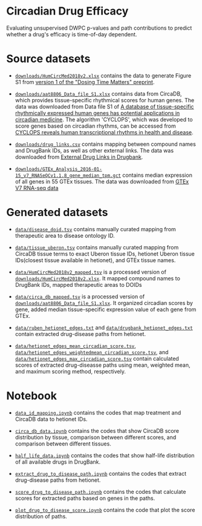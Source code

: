 # Circadian Drug Efficacy

Evaluating unsupervised DWPC p-values and path contributions to predict whether a drug's efficacy is time-of-day dependent.


# Source datasets

+ [`downloads/HumCircMed2018v2.xlsx`](downloads/HumCircMed2018v2.xlsx) contains the data to generate Figure S1 from [version 1 of the "Dosing Time Matters" preprint](https://www.biorxiv.org/content/10.1101/570119v1.full).

+ [`downloads/aat8806_Data_file_S1.xlsx`](downloads/aat8806_Data_file_S1.xlsx) contains data from CircaDB, which provides tissue-specific rhythmical scores for human genes. 
  The data was downloaded from Data file S1 of [A database of tissue-specific rhythmically expressed human genes has potential applications in circadian medicine](https://doi.org/10.1126/scitranslmed.aat8806).
  The algorithm 'CYCLOPS', which was developed to score genes based on circadian rhythms, can be accessed from [CYCLOPS reveals human transcriptional rhythms in health and disease](https://doi.org/10.1073/pnas.1619320114).

+ [`downloads/drug_links.csv`](downloads/drug_links.csv) contains mapping between compound names and DrugBank IDs, as well as other external links.
  The data was downloaded from [External Drug Links in Drugbank](https://www.drugbank.ca/releases/5-1-3/downloads/all-drug-links).

+ [`downloads/GTEx_Analysis_2016-01-15_v7_RNASeQCv1.1.8_gene_median_tpm.gct`](downloads/GTEx_Analysis_2016-01-15_v7_RNASeQCv1.1.8_gene_median_tpm.gct) contains median expression of all genes in 55 GTEx tissues.
  The data was downloaded from [GTEx V7 RNA-seq data](https://storage.googleapis.com/gtex_analysis_v7/rna_seq_data/GTEx_Analysis_2016-01-15_v7_RNASeQCv1.1.8_gene_median_tpm.gct.gz)

# Generated datasets

+ [`data/disease_doid.tsv`](data/disease_doid.tsv) contains manually curated mapping from therapeutic area to disease ontology ID.

+ [`data/tissue_uberon.tsv`](data/tissue_uberon.tsv) contains manually curated mapping from CircaDB tissue terms to exact Uberon tissue IDs, hetionet Uberon tissue IDs(closest tissue available in hetionet), and GTEx tissue names.

+ [`data/HumCircMed2018v2_mapped.tsv`](data/HumCircMed2018v2_mapped.tsv) is a processed version of [`downloads/HumCircMed2018v2.xlsx`](downloads/HumCircMed2018v2.xlsx). 
  It mapped compound names to DrugBank IDs, mapped therapeutic areas to DOIDs

+ [`data/circa_db_mapped.tsv`](data/circa_db_mapped.tsv) is a processed version of [`downloads/aat8806_Data_file_S1.xlsx`](downloads/aat8806_Data_file_S1.xlsx).
  It organized circadian scores by gene, added median tissue-specific expression value of each gene from GTEx.

+ [`data/ruben_hetionet_edges.txt`](`data/ruben_hetionet_edges.txt`) and [`data/drugbank_hetionet_edges.txt`](`data/drugbank_hetionet_edges.txt`) contain extracted drug-disease paths from hetionet.

+ [`data/hetionet_edges_mean_circadian_score.tsv`](`data/hetionet_edges_mean_circadian_score.tsv`), [`data/hetionet_edges_weightedmean_circadian_score.tsv`](`data/hetionet_edges_weightedmean_circadian_score.tsv`), and [`data/hetionet_edges_max_circadian_score.tsv`](data/hetionet_edges_max_circadian_score.tsv`) contain calculated scores of extracted drug-diseasse paths using mean, weighted mean, and maximum scoring method, respectively.

# Notebook

+ [`data_id_mapping.ipynb`](data_id_mapping.ipynb) contains the codes that map treatment and CircaDB data to hetionet IDs.  

+ [`circa_db_data.ipynb`](circa_db_data.ipynb) contains the codes that show CircaDB score distribution by tissue, comparison between different scores, and comparison between different tissues.

+ [`half_life_data.ipynb`](half_life_data.ipynb) contains the codes that show half-life distribution of all available drugs in DrugBank.

+ [`extract_drug_to_disease_path.ipynb`](extract_drug_to_disease_path.ipynb) contains the codes that extract drug-disease paths from hetionet.

+ [`score_drug_to_disease_path.ipynb`](score_drug_to_disease_path.ipynb) contains the codes that calculate scores for extracted paths based on genes in the paths.

+ [`plot_drug_to_disease_score.ipynb`](plot_drug_to_disease_score.ipynb) contains the code that plot the score distribution of paths.
